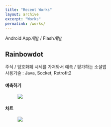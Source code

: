 ```yaml
---
title: "Recent Works"
layout: archive
excerpt: "Works"
permalink: /works/
---
```


Android App개발 / Flash개발


## Rainbowdot
주식 / 암호화폐 시세를 가져와서 예측 / 평가하는 소셜앱  
사용기술 : Java, Socket, Retrofit2
#### 예측하기
<figure>
	<img src="/assets/images/works/rainbowdot_pred.gif">
</figure>

#### 차트
<figure>
	<img src="/assets/images/works/rainbowdot_chart.gif">
</figure>
